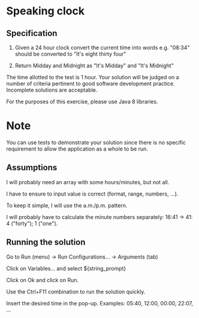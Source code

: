 Speaking clock
==============

Specification
-------------
1. Given a 24 hour clock convert the current time into words
	e.g. "08:34" should be converted to "It's eight thirty four"

2. Return Midday and Midnight as "It's Midday" and "It's Midnight"

The time allotted to the test is 1 hour. Your solution will be judged on a number of criteria pertinent to good
software development practice. Incomplete solutions are acceptable.

For the purposes of this exercise, please use Java 8 libraries.

Note
====
You can use tests to demonstrate your solution since there is no specific requirement to allow the application as a whole to be run.

Assumptions
-----------
I will probably need an array with some hours/minutes, but not all.

I have to ensure to input value is correct (format, range, numbers, ...).

To keep it simple, I will use the a.m./p.m. pattern.

I will probably have to calculate the minute numbers separately: 16:41 -> 41: 4 ("forty"); 1 ("one").

Running the solution
--------------------
Go to Run (menu) -> Run Configurations... -> Arguments (tab)

Click on Variables... and select ${string_prompt}

Click on Ok and click on Run.

Use the Ctrl+F11 combination to run the solution quickly.

Insert the desired time in the pop-up. Examples: 05:40, 12:00, 00:00, 22:07, ...
